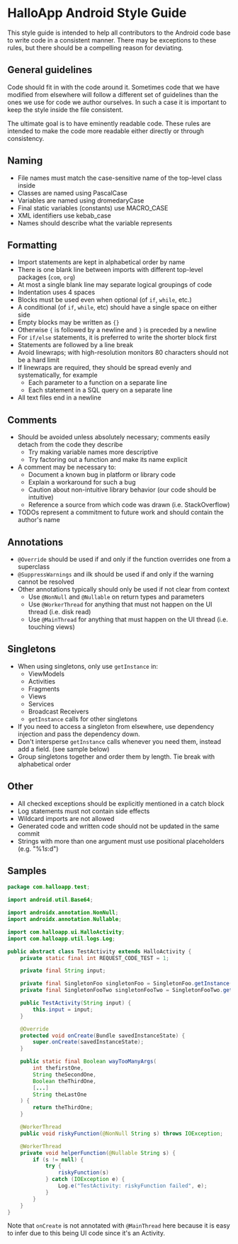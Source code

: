 # HalloApp Android Style Guide

This style guide is intended to help all contributors to the
Android code base to write code in a consistent manner. There may
be exceptions to these rules, but there should be a compelling
reason for deviating.

## General guidelines

Code should fit in with the code around it. Sometimes code that we
have modified from elsewhere will follow a different set of guidelines
than the ones we use for code we author ourselves. In such a case it
is important to keep the style inside the file consistent.

The ultimate goal is to have eminently readable code. These rules are
intended to make the code more readable either directly or through consistency.

## Naming

- File names must match the case-sensitive name of the top-level class inside
- Classes are named using PascalCase
- Variables are named using dromedaryCase
- Final static variables (constants) use MACRO_CASE
- XML identifiers use kebab_case
- Names should describe what the variable represents

## Formatting

- Import statements are kept in alphabetical order by name
- There is one blank line between imports with different top-level packages (`com`, `org`)
- At most a single blank line may separate logical groupings of code
- Indentation uses 4 spaces
- Blocks must be used even when optional (of `if`, `while`, etc.)
- A conditional (of `if`, `while`, etc) should have a single space on either side
- Empty blocks may be written as `{}`
- Otherwise `{` is followed by a newline and `}` is preceded by a newline
- For `if/else` statements, it is preferred to write the shorter block first
- Statements are followed by a line break
- Avoid linewraps; with high-resolution monitors 80 characters should not be a hard limit
- If linewraps are required, they should be spread evenly and systematically, for example
  - Each parameter to a function on a separate line
  - Each statement in a SQL query on a separate line
- All text files end in a newline

## Comments

- Should be avoided unless absolutely necessary; comments easily detach from
the code they describe
  - Try making variable names more descriptive
  - Try factoring out a function and make its name explicit
- A comment may be necessary to:
  - Document a known bug in platform or library code
  - Explain a workaround for such a bug
  - Caution about non-intuitive library behavior (our code should be intuitive)
  - Reference a source from which code was drawn (i.e. StackOverflow)
- TODOs represent a commitment to future work and should contain the author's name

## Annotations

- `@Override` should be used if and only if the function overrides one from a superclass
- `@SuppressWarnings` and ilk should be used if and only if the warning cannot be resolved
- Other annotations typically should only be used if not clear from context
  - Use `@NonNull` and `@Nullable` on return types and parameters
  - Use `@WorkerThread` for anything that must not happen on the UI thread (i.e. disk read)
  - Use `@MainThread` for anything that must happen on the UI thread (i.e. touching views)

## Singletons

- When using singletons, only use `getInstance` in:
  - ViewModels
  - Activities
  - Fragments
  - Views
  - Services
  - Broadcast Receivers
  - `getInstance` calls for other singletons
- If you need to access a singleton from elsewhere, use dependency injection and pass the dependency down.
- Don't intersperse `getInstance` calls whenever you need them, instead add a field. (see sample below)
- Group singletons together and order them by length. Tie break with alphabetical order

## Other

- All checked exceptions should be explicitly mentioned in a catch block
- Log statements must not contain side effects
- Wildcard imports are not allowed
- Generated code and written code should not be updated in the same commit
- Strings with more than one argument must use positional placeholders (e.g. "%1$s: %2$d")

## Samples

```java
package com.halloapp.test;

import android.util.Base64;

import androidx.annotation.NonNull;
import androidx.annotation.Nullable;

import com.halloapp.ui.HalloActivity;
import com.halloapp.util.logs.Log;

public abstract class TestActivity extends HalloActivity {
    private static final int REQUEST_CODE_TEST = 1;

    private final String input;

    private final SingletonFoo singletonFoo = SingletonFoo.getInstance();
    private final SingletonFooTwo singletonFooTwo = SingletonFooTwo.getInstance();

    public TestActivity(String input) {
        this.input = input;
    }

    @Override
    protected void onCreate(Bundle savedInstanceState) {
        super.onCreate(savedInstanceState);
    }

    public static final Boolean wayTooManyArgs(
        int thefirstOne,
        String theSecondOne,
        Boolean theThirdOne,
        [...]
        String theLastOne
    ) {
        return theThirdOne;
    }

    @WorkerThread
    public void riskyFunction(@NonNull String s) throws IOException;

    @WorkerThread
    private void helperFunction(@Nullable String s) {
        if (s != null) {
            try {
                riskyFunction(s)
            } catch (IOException e) {
                Log.e("TestActivity: riskyFunction failed", e);
            }
        }
    }
}
```

Note that `onCreate` is not annotated with `@MainThread` here because it is easy
to infer due to this being UI code since it's an Activity.
